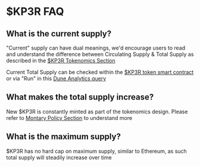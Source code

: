 # $KP3R FAQ

## What is the current supply?

"Current" supply can have dual meanings, we'd encourage users to read and understand the difference between Circulating Supply & Total Supply as described in the [$KP3R Tokenomics Section](usdkp3r-tokenomics.md)

Current Total Supply can be checked within the [$KP3R token smart contract](https://etherscan.io/token/0x1ceb5cb57c4d4e2b2433641b95dd330a33185a44) or via "Run" in this [Dune Analytics query](https://dune.com/queries/1265393)

## What makes the total supply increase?

New $KP3R is constantly minted as part of the tokenomics design. Please refer to [Montary Policy Section](usdkp3r-tokenomics.md#monetary-policy) to understand more

## What is the maximum supply?

$KP3R has no hard cap on maximum supply, similar to Ethereum, as such total supply will steadily increase over time
